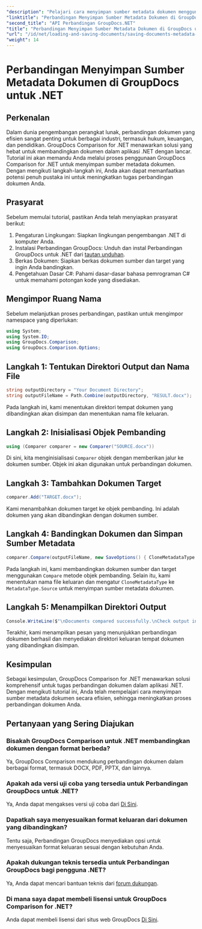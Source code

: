 ```yaml
---
"description": "Pelajari cara menyimpan sumber metadata dokumen menggunakan GroupDocs Comparison untuk .NET. Ikuti panduan langkah demi langkah kami untuk perbandingan dokumen yang lancar di .NET Anda."
"linktitle": "Perbandingan Menyimpan Sumber Metadata Dokumen di GroupDocs untuk .NET"
"second_title": "API Perbandingan GroupDocs.NET"
"title": "Perbandingan Menyimpan Sumber Metadata Dokumen di GroupDocs untuk .NET"
"url": "/id/net/loading-and-saving-documents/saving-documents-metadata-source/"
"weight": 14
---
```


# Perbandingan Menyimpan Sumber Metadata Dokumen di GroupDocs untuk .NET

## Perkenalan
Dalam dunia pengembangan perangkat lunak, perbandingan dokumen yang efisien sangat penting untuk berbagai industri, termasuk hukum, keuangan, dan pendidikan. GroupDocs Comparison for .NET menawarkan solusi yang hebat untuk membandingkan dokumen dalam aplikasi .NET dengan lancar. Tutorial ini akan memandu Anda melalui proses penggunaan GroupDocs Comparison for .NET untuk menyimpan sumber metadata dokumen. Dengan mengikuti langkah-langkah ini, Anda akan dapat memanfaatkan potensi penuh pustaka ini untuk meningkatkan tugas perbandingan dokumen Anda.
## Prasyarat
Sebelum memulai tutorial, pastikan Anda telah menyiapkan prasyarat berikut:
1. Pengaturan Lingkungan: Siapkan lingkungan pengembangan .NET di komputer Anda.
2. Instalasi Perbandingan GroupDocs: Unduh dan instal Perbandingan GroupDocs untuk .NET dari [tautan unduhan](https://releases.groupdocs.com/comparison/net/).
3. Berkas Dokumen: Siapkan berkas dokumen sumber dan target yang ingin Anda bandingkan.
4. Pengetahuan Dasar C#: Pahami dasar-dasar bahasa pemrograman C# untuk memahami potongan kode yang disediakan.

## Mengimpor Ruang Nama
Sebelum melanjutkan proses perbandingan, pastikan untuk mengimpor namespace yang diperlukan:
```csharp
using System;
using System.IO;
using GroupDocs.Comparison;
using GroupDocs.Comparison.Options;
```

## Langkah 1: Tentukan Direktori Output dan Nama File
```csharp
string outputDirectory = "Your Document Directory";
string outputFileName = Path.Combine(outputDirectory, "RESULT.docx");
```
Pada langkah ini, kami menentukan direktori tempat dokumen yang dibandingkan akan disimpan dan menentukan nama file keluaran.
## Langkah 2: Inisialisasi Objek Pembanding
```csharp
using (Comparer comparer = new Comparer("SOURCE.docx"))
```
Di sini, kita menginisialisasi `Comparer` objek dengan memberikan jalur ke dokumen sumber. Objek ini akan digunakan untuk perbandingan dokumen.
## Langkah 3: Tambahkan Dokumen Target
```csharp
comparer.Add("TARGET.docx");
```
Kami menambahkan dokumen target ke objek pembanding. Ini adalah dokumen yang akan dibandingkan dengan dokumen sumber.
## Langkah 4: Bandingkan Dokumen dan Simpan Sumber Metadata
```csharp
comparer.Compare(outputFileName, new SaveOptions() { CloneMetadataType = MetadataType.Source });
```
Pada langkah ini, kami membandingkan dokumen sumber dan target menggunakan `Compare` metode objek pembanding. Selain itu, kami menentukan nama file keluaran dan mengatur `CloneMetadataType` ke `MetadataType.Source` untuk menyimpan sumber metadata dokumen.
## Langkah 5: Menampilkan Direktori Output
```csharp
Console.WriteLine($"\nDocuments compared successfully.\nCheck output in {outputDirectory}.");
```
Terakhir, kami menampilkan pesan yang menunjukkan perbandingan dokumen berhasil dan menyediakan direktori keluaran tempat dokumen yang dibandingkan disimpan.

## Kesimpulan
Sebagai kesimpulan, GroupDocs Comparison for .NET menawarkan solusi komprehensif untuk tugas perbandingan dokumen dalam aplikasi .NET. Dengan mengikuti tutorial ini, Anda telah mempelajari cara menyimpan sumber metadata dokumen secara efisien, sehingga meningkatkan proses perbandingan dokumen Anda.
## Pertanyaan yang Sering Diajukan
### Bisakah GroupDocs Comparison untuk .NET membandingkan dokumen dengan format berbeda?
Ya, GroupDocs Comparison mendukung perbandingan dokumen dalam berbagai format, termasuk DOCX, PDF, PPTX, dan lainnya.
### Apakah ada versi uji coba yang tersedia untuk Perbandingan GroupDocs untuk .NET?
Ya, Anda dapat mengakses versi uji coba dari [Di Sini](https://releases.groupdocs.com/).
### Dapatkah saya menyesuaikan format keluaran dari dokumen yang dibandingkan?
Tentu saja, Perbandingan GroupDocs menyediakan opsi untuk menyesuaikan format keluaran sesuai dengan kebutuhan Anda.
### Apakah dukungan teknis tersedia untuk Perbandingan GroupDocs bagi pengguna .NET?
Ya, Anda dapat mencari bantuan teknis dari [forum dukungan](https://forum.groupdocs.com/c/comparison/12).
### Di mana saya dapat membeli lisensi untuk GroupDocs Comparison for .NET?
Anda dapat membeli lisensi dari situs web GroupDocs [Di Sini](https://purchase.groupdocs.com/buy).